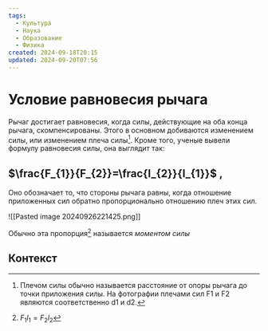 ```yaml
---
tags:
  - Культура
  - Наука
  - Образование
  - Физика
created: 2024-09-18T20:15
updated: 2024-09-20T07:56
---
```

# Условие равновесия рычага

Рычаг достигает равновесия, когда силы, действующие на оба конца рычага, скомпенсированы.
Этого в основном добиваются изменением силы, или изменением плеча силы[^1].
Кроме того, ученые вывели формулу равновесия силы, она выглядит так:
## $\frac{F_{1}}{F_{2}}=\frac{l_{2}}{l_{1}}$ ,
Оно обозначает то, что стороны рычага равны, когда отношение приложенных сил обратно пропорционально отношению плеч этих сил.

![[Pasted image 20240926221425.png]]

Обычно эта пропорция[^2] называется *моментом силы*
## Контекст

[^1]: Плечом силы обычно называется расстояние от опоры рычага до точки приложения силы. На фотографии плечами сил F1 и F2 являются соответственно d1 и d2.
[^2]: $F_{1}l_{1}=F_{2} l_{2}$
